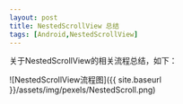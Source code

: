 ```yaml
---
layout: post
title: NestedScrollView 总结
tags: [Android,NestedScrollView]
---
```




关于NestedScrollView的相关流程总结，如下：

![NestedScrollView流程图]({{ site.baseurl }}/assets/img/pexels/NestedScroll.png)

